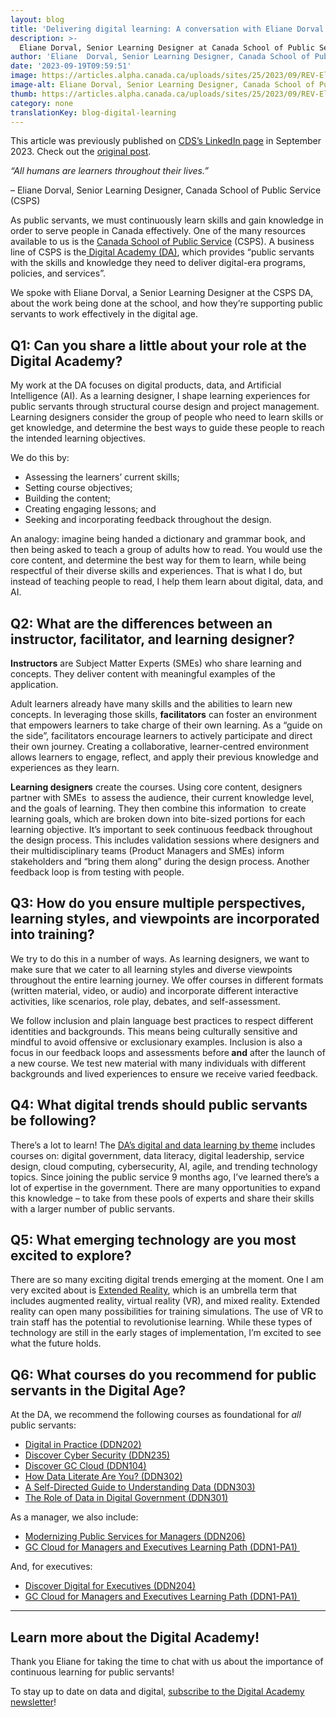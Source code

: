 ```yaml
---
layout: blog
title: 'Delivering digital learning: A conversation with Eliane Dorval'
description: >-
  Eliane Dorval, Senior Learning Designer at Canada School of Public Service (CSPS) shares thoughts on supporting public servants to work effectively in a digital age.
author: 'Eliane  Dorval, Senior Learning Designer, Canada School of Public Service (CSPS)'
date: '2023-09-19T09:59:51'
image: https://articles.alpha.canada.ca/uploads/sites/25/2023/09/REV-Eliane_Dorval_Blog_Post_EN-.png
image-alt: Eliane Dorval, Senior Learning Designer, Canada School of Public Service (CSPS)
thumb: https://articles.alpha.canada.ca/uploads/sites/25/2023/09/REV-Eliane_Dorval_Blog_Post_EN-.png
category: none
translationKey: blog-digital-learning
---
```


<p>This article was previously published on&nbsp;<a href="https://www.linkedin.com/company/cds-snc/posts/?feedView=all&amp;viewAsMember=true">CDS’s LinkedIn page</a>&nbsp;in September 2023. Check out the&nbsp;<a href="https://www.linkedin.com/posts/cds-snc_gcdigital-gclearning-activity-7109888953117261824-Epqx?utm_source=share&amp;utm_medium=member_desktop">original post</a>.</p>



<p><em>“All humans are learners throughout their lives.”</em></p>



<p>&#8211; Eliane&nbsp;Dorval, Senior Learning Designer, Canada School of Public Service (CSPS)</p>



<p>As public servants, we must continuously learn skills and gain knowledge in order to serve people in Canada effectively. One of the many resources available to us is the <a href="https://www.csps-efpc.gc.ca/index-eng.aspx" target="_blank" rel="noreferrer noopener">Canada School of Public Service</a> (CSPS). A business line of CSPS is the<a href="https://www.csps-efpc.gc.ca/about_us/business_lines/digitalacademy-eng.aspx" target="_blank" rel="noreferrer noopener"> Digital Academy (DA)</a>, which provides “public servants with the skills and knowledge they need to deliver digital-era programs, policies, and services”.</p>



<p>We spoke with Eliane Dorval, a Senior Learning Designer at the CSPS DA, about the work being done at the school, and how they’re supporting public servants to work effectively in the digital age.&nbsp;</p>



<h2 class="wp-block-heading" id="h-q1-can-you-share-a-little-about-your-role-at-the-digital-academy-nbsp"><strong>Q1: Can you share a little about your role at the Digital Academy?&nbsp;</strong></h2>



<p>My work at the DA focuses on digital products, data, and Artificial Intelligence (AI). As a learning designer, I shape learning experiences for public servants through structural course design and project management. Learning designers consider the group of people who need to learn skills or get knowledge, and determine the best ways to guide these people to reach the intended learning objectives.&nbsp;</p>



<p>We do this by:</p>



<ul>
<li>Assessing the learners’ current skills;</li>



<li>Setting course objectives;</li>



<li>Building the content;</li>



<li>Creating engaging lessons; and&nbsp;</li>



<li>Seeking and incorporating feedback throughout the design.</li>
</ul>



<p>An analogy: imagine being handed a dictionary and grammar book, and then being asked to teach a group of adults how to read. You would use the core content, and determine the best way for them to learn, while being respectful of their diverse skills and experiences. That is what I do, but instead of teaching people to read, I help them learn about digital, data, and AI.&nbsp;</p>



<h2 class="wp-block-heading" id="h-q2-what-are-the-differences-between-an-instructor-facilitator-and-learning-designer"><strong>Q2: What are the differences between an instructor, facilitator, and learning designer?</strong></h2>



<p><strong>Instructors</strong> are Subject Matter Experts (SMEs) who share learning and concepts. They deliver content with meaningful examples of the application.</p>



<p>Adult learners already have many skills and the abilities to learn new concepts. In leveraging those skills, <strong>facilitators</strong> can foster an environment that empowers learners to take charge of their own learning. As a “guide on the side”, facilitators encourage learners to actively participate and direct their own journey. Creating a collaborative, learner-centred environment allows learners to engage, reflect, and apply their previous knowledge and experiences as they learn.</p>



<p><strong>Learning designers</strong> create the courses. Using core content, designers partner with SMEs&nbsp; to assess the audience, their current knowledge level, and the goals of learning. They then combine this information&nbsp; to create learning goals, which are broken down into bite-sized portions for each learning objective. It’s important to seek continuous feedback throughout the design process. This includes validation sessions where designers and their multidisciplinary teams (Product Managers and SMEs) inform stakeholders and “bring them along” during the design process. Another feedback loop is from testing with people.&nbsp;</p>



<h2 class="wp-block-heading" id="h-q3-how-do-you-ensure-multiple-perspectives-learning-styles-and-viewpoints-are-incorporated-into-training"><strong>Q3: How do you ensure multiple perspectives, learning styles, and viewpoints are incorporated into training?</strong></h2>



<p>We try to do this in a number of ways. As learning designers, we want to make sure that we cater to all learning styles and diverse viewpoints throughout the entire learning journey. We offer courses in different formats (written material, video, or audio) and incorporate different interactive activities, like scenarios, role play, debates, and self-assessment.&nbsp;</p>



<p>We follow inclusion and plain language best practices to respect different identities and backgrounds. This means being culturally sensitive and mindful to avoid offensive or exclusionary examples. Inclusion is also a focus in our feedback loops and assessments before<strong> and</strong> after the launch of a new course. We test new material with many individuals with different backgrounds and lived experiences to ensure we receive varied feedback.&nbsp;</p>



<h2 class="wp-block-heading" id="h-q4-what-digital-trends-should-public-servants-be-following"><strong>Q4: What digital trends should public servants be following?</strong></h2>



<p>There’s a lot to learn! The <a href="https://www.csps-efpc.gc.ca/digital-data/index-eng.aspx" target="_blank" rel="noreferrer noopener">DA’s digital and data learning by theme</a> includes courses on: digital government, data literacy, digital leadership, service design, cloud computing, cybersecurity, AI, agile, and trending technology topics. Since joining the public service 9 months ago, I’ve learned there’s a lot of expertise in the government. There are many opportunities to expand this knowledge &#8211; to take from these pools of experts and share their skills with a larger number of public servants.&nbsp;</p>



<h2 class="wp-block-heading" id="h-q5-what-emerging-technology-are-you-most-excited-to-explore"><strong>Q5: What emerging technology are you most excited to explore?</strong></h2>



<p>There are so many exciting digital trends emerging at the moment. One I am very excited about is <a href="https://busrides-trajetsenbus.csps-efpc.gc.ca/en/ep-107-en" target="_blank" rel="noreferrer noopener">Extended Reality</a>, which is an umbrella term that includes augmented reality, virtual reality (VR), and mixed reality. Extended reality can open many possibilities for training simulations. The use of VR to train staff has the potential to revolutionise learning. While these types of technology are still in the early stages of implementation, I’m excited to see what the future holds.</p>



<h2 class="wp-block-heading" id="h-q6-what-courses-do-you-recommend-for-public-servants-in-the-digital-age"><strong>Q6: What courses do you recommend for public servants in the Digital Age?</strong></h2>



<p>At the DA, we recommend the following courses as foundational for <em>all</em> public servants:&nbsp;</p>



<ul>
<li><a href="https://catalogue.csps-efpc.gc.ca/product?catalog=DDN202&amp;cm_locale=en" target="_blank" rel="noreferrer noopener">Digital in Practice (DDN202)</a></li>



<li><a href="https://catalogue.csps-efpc.gc.ca/product?catalog=DDN235&amp;cm_locale=en" target="_blank" rel="noreferrer noopener">Discover Cyber Security (DDN235)</a></li>



<li><a href="https://catalogue.csps-efpc.gc.ca/product?catalog=DDN104&amp;cm_locale=en">Discover GC Cloud (DDN104)</a></li>



<li><a href="https://catalogue.csps-efpc.gc.ca/product?catalog=DDN302&amp;cm_locale=en" target="_blank" rel="noreferrer noopener">How Data Literate Are You? (DDN302)</a></li>



<li><a href="https://catalogue.csps-efpc.gc.ca/product?catalog=DDN303&amp;cm_locale=en" target="_blank" rel="noreferrer noopener">A Self-Directed Guide to Understanding Data (DDN303)</a></li>



<li><a href="https://catalogue.csps-efpc.gc.ca/product?catalog=DDN301&amp;cm_locale=en" target="_blank" rel="noreferrer noopener">The Role of Data in Digital Government (DDN301)</a></li>
</ul>



<p>As a manager, we also include:</p>



<ul>
<li><a href="https://catalogue.csps-efpc.gc.ca/product?catalog=DDN206&amp;cm_locale=en" target="_blank" rel="noreferrer noopener">Modernizing Public Services for Managers (DDN206)</a></li>



<li><a href="https://catalogue.csps-efpc.gc.ca/product?catalog=DDN1-PA1&amp;cm_locale=en" target="_blank" rel="noreferrer noopener">GC Cloud for Managers and Executives Learning Path (DDN1-PA1)&nbsp;</a></li>
</ul>



<p>And, for executives:</p>



<ul>
<li><a href="https://catalogue.csps-efpc.gc.ca/product?catalog=DDN204&amp;cm_locale=en" target="_blank" rel="noreferrer noopener">Discover Digital for Executives (DDN204)</a></li>



<li><a href="https://catalogue.csps-efpc.gc.ca/product?catalog=DDN1-PA1&amp;cm_locale=en" target="_blank" rel="noreferrer noopener">GC Cloud for Managers and Executives Learning Path (DDN1-PA1)&nbsp;</a></li>
</ul>



<hr class="wp-block-separator has-alpha-channel-opacity" />



<h2 class="wp-block-heading" id="h-learn-more-about-the-digital-academy">Learn more about the Digital Academy!</h2>



<p>Thank you Eliane for taking the time to chat with us about the importance of continuous learning for public servants!</p>



<p>To stay up to date on data and digital, <a href="https://www.csps-efpc.gc.ca/digital-academy/da-newsletter-subscribe-eng.aspx" target="_blank" rel="noreferrer noopener">subscribe to the Digital Academy newsletter</a>!&nbsp;<br></p>

